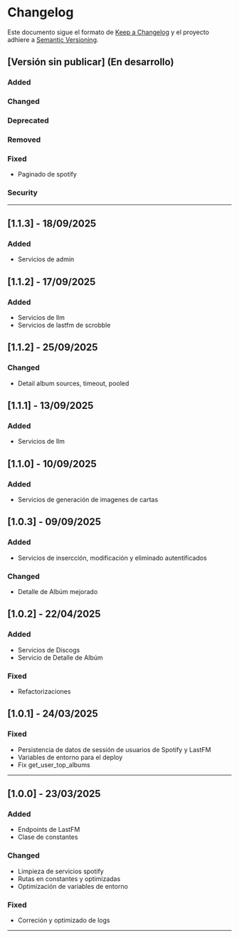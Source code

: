 # Changelog

Este documento sigue el formato de [Keep a Changelog](https://keepachangelog.com/es-ES/1.1.0/)
y el proyecto adhiere a [Semantic Versioning](https://semver.org/).

## [Versión sin publicar] (En desarrollo)
### Added

### Changed

### Deprecated

### Removed

### Fixed
- Paginado de spotify

### Security

---
## [1.1.3] - 18/09/2025

### Added
- Servicios de admin

## [1.1.2] - 17/09/2025

### Added
- Servicios de llm
- Servicios de lastfm de scrobble

## [1.1.2] - 25/09/2025

### Changed
- Detail album sources, timeout, pooled

## [1.1.1] - 13/09/2025

### Added
- Servicios de llm

## [1.1.0] - 10/09/2025

### Added
- Servicios de generación de imagenes de cartas

## [1.0.3] - 09/09/2025

### Added
- Servicios de insercción, modificación y eliminado autentificados

### Changed
- Detalle de Albúm mejorado


## [1.0.2] - 22/04/2025
### Added
- Servicios de Discogs
- Servicio de Detalle de Albúm

### Fixed
- Refactorizaciones

## [1.0.1] - 24/03/2025

### Fixed
- Persistencia de datos de sessión de usuarios de Spotify y LastFM
- Variables de entorno para el deploy
- Fix get_user_top_albums

---

## [1.0.0] - 23/03/2025
### Added
- Endpoints de LastFM
- Clase de constantes

### Changed
- Limpieza de servicios spotify
- Rutas en constantes y optimizadas
- Optimización de variables de entorno

### Fixed
- Correción y optimizado de logs

---